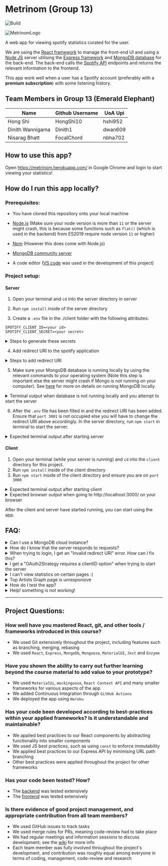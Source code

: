 # Metrinom (Group 13)

![Build](https://github.com/Dinith1/SOFTENG750-Project/workflows/Build/badge.svg?branch=master)

![MetrinomLogo](https://user-images.githubusercontent.com/31643423/82747473-231af280-9ded-11ea-9c33-2c3abd5950bb.png)

A web app for viewing spotify statistics curated for the user.

We are using the [React framework](https://reactjs.org/) to manage the front-end UI and using a [Node JS](https://nodejs.org/en/) server utilising the [Express framework](https://expressjs.com/) and [MongoDB database](https://www.mongodb.com/what-is-mongodb) for the back-end. The back-end calls the [Spotify API](https://developer.spotify.com/documentation/web-api/) endpoints and returns the relevant information to the frontend.

This app work well when a user has a Spotify account (preferably with a **premium subscription**) with some listening history.

## Team Members in Group 13 (Emerald Elephant)

| Name             | Github Username | UoA Upi |
| ---------------- | --------------- | ------- |
| Hong Shi         | HongShi10       | hshi952 |
| Dinith Wannigama | Dinith1         | dwan609 |
| Nisarag Bhatt    | FocalChord      | nbha702 |

## How to use this app?

Open https://metrinom.herokuapp.com/ in Google Chrome and login to start viewing your statistics!

## How do I run this app locally?

### Prerequisites:

-   You have cloned this repository onto your local machine

-   [Node.js](https://nodejs.org/en/) (Make sure your node version is more than `11` or the server might crash, this is because some functions such as `flat()` (which is used in the backend) from ES2019 require node version `11` or higher)

-   [Npm](https://www.npmjs.com/get-npm) (However this does come with Node.js)

-   [MongoDB community server](https://www.mongodb.com/download-center/community)

-   A code editor ([VS code](https://code.visualstudio.com/) was used in the development of this project)

### Project setup:

#### Server

1. Open your terminal and `cd` into the server directory in server
2. Run `npm install` inside of the server directory

3. Create a `.env` file in the ./client folder with the following attributes:

```
SPOTIFY_CLIENT_ID=<your id>
SPOTIFY_CLIENT_SECRET=<your secret>
```

<details closed>
<summary> Steps to generate these secrets</summary>
<br>
<p>

Go to: https://developer.spotify.com/dashboard/applications and create a new application, after the application has been created you will see that a Client Id and a Client Secret has been generated. Paste these into the environment file above.

-   A sample file `.env` will look like this

```
SPOTIFY_CLIENT_ID=asf124asfasf112
SPOTIFY_CLIENT_SECRET=fasfj25j122
```

</p>
</details>

4. Add redirect URI to the spotify application

<details closed>
<summary> Steps to add redirect URI </summary>
<br>

To do this, go to your application the spotify dashboard; you will see this at the top of your page:

![Screen Shot 2020-05-24 at 5 22 47 PM](https://user-images.githubusercontent.com/31643423/82746387-31fca780-9de3-11ea-89a0-61ba31a649e3.png)

Click on Edit Settings and add http://localhost:3001/auth/spotify/callback as a redirect URI:

![Screen Shot 2020-05-24 at 5 40 06 PM](https://user-images.githubusercontent.com/31643423/82746587-9de00f80-9de5-11ea-9007-a1833e788ca4.png)

You will then see this when added:

![Screen Shot 2020-05-24 at 5 18 32 PM](https://user-images.githubusercontent.com/31643423/82746338-99febe00-9de2-11ea-98de-7099d9c8cbf5.png)

</details>

5. Make sure your MongoDB database is running locally by using the relevant commands to your operating system (Note this step is important else the server might crash if Mongo is not running on your computer). See [here](https://docs.mongodb.com/manual/administration/install-community/) for more on details on running MongoDB locally.

<details><summary> Terminal output when database is not running locally and you attempt to start the server    </summary>
<p>

![Screen Shot 2020-05-24 at 8 00 38 PM](https://user-images.githubusercontent.com/31643423/82748863-42b81800-9df9-11ea-9dd1-164fc84f5d61.png)

To fix this ensure MongoDB is running locally on your computer.

</p>
</details>

6. After the `.env` file has been filled in and the redirect URI has been added. Ensure that `port 3001` is not occupied else you will have to change the redirect URI above accordingly. In the server directory, run `npm start` in terminal to start the server.

<details closed>
<summary> Expected terminal output after starting server </summary>
<br>

![Screen Shot 2020-05-24 at 5 34 17 PM](https://user-images.githubusercontent.com/31643423/82746536-f2cf5600-9de4-11ea-8432-545e83d203e4.png)

</details>

#### Client

1. Open your terminal (while your server is running) and `cd` into the `client` directory for this project.
2. Run `npm install` inside of the client directory
3. Run `npm start` inside of the client directory and ensure you are on `port 3000`

<details closed>
<summary> Expected terminal output after starting client </summary>
<br>

![Screen Shot 2020-05-24 at 5 40 06 PM](https://user-images.githubusercontent.com/31643423/82746587-9de00f80-9de5-11ea-9007-a1833e788ca4.png)

</details>

<details closed>
<summary> Expected browser output when going to http://localhost:3000/ on your browser </summary>
<br>

![Screen Shot 2020-05-24 at 5 45 54 PM](https://user-images.githubusercontent.com/31643423/82746664-6de53c00-9de6-11ea-9004-0be95457fedf.png)

</details>

After the client and server have started running, you can start using the app.

## FAQ:

<details><summary> Can I use a MongoDB cloud instance? </summary>
<p>

Yes you can, in the server `.env` file, on a new line add `DEV_DB_CONN=<your-connection-string>`

</p>
</details>

<details><summary> How do I know that the server responds to requests? </summary>
<p>

While the server is running, open up your browser and go to `localhost:3001/heartbeat`

You should see a response as such:

![Screen Shot 2020-05-24 at 5 58 12 PM](https://user-images.githubusercontent.com/31643423/82746822-252e8280-9de8-11ea-8f81-99fcd61e54bc.png)

</p>
</details>

<details><summary> When trying to login, I get an "Invalid redirect URI" error. How can I fix this? </summary>
<p>

If you encounter this error:

![Screen Shot 2020-05-24 at 5 59 53 PM](https://user-images.githubusercontent.com/31643423/82746854-6161e300-9de8-11ea-90f0-fbf782288650.png)

Ensure that the spotify URI you have registered on your application matches line 9 inside of the `passport.js` file in the server directory. Ensure that the server is also running on that port you have mentioned (in our case `3001`)

For example the URI on my console:

![Screen Shot 2020-05-24 at 6 02 28 PM](https://user-images.githubusercontent.com/31643423/82746892-be5d9900-9de8-11ea-832c-e28bb0778f9d.png)

matches the URI on my `passport.js` file

![Screen Shot 2020-05-24 at 6 04 13 PM](https://user-images.githubusercontent.com/31643423/82746920-fc5abd00-9de8-11ea-9777-4e65d1103a2f.png)

</p>
</details>

<details><summary> I get a "OAuth2Strategy requires a clientID option" when trying to start the server   </summary>
<p>

If you encounter this error

![Screen Shot 2020-05-24 at 6 07 27 PM](https://user-images.githubusercontent.com/31643423/82747005-6ffcca00-9de9-11ea-83f9-1ddfefb44e9c.png)

Ensure that the the `SPOTIFY_CLIENT_ID` and `SPOTIFY_CLIENT_SECRET` is set in the .env for the client.

</p>
</details>

<details><summary> I can't view statistics on certain pages :(   </summary>
<p>

When you login and browse around the app and see empty screens (like the screenshots below), you probably do not have enough music history (i.e. you need to listen to more music!)

![Screen Shot 2020-05-24 at 6 12 31 PM](https://user-images.githubusercontent.com/31643423/82747095-252f8200-9dea-11ea-8231-cb5655b4e4dd.png)

![Screen Shot 2020-05-24 at 6 11 39 PM](https://user-images.githubusercontent.com/31643423/82747081-0630f000-9dea-11ea-94e3-4a6d1435fda3.png)

</p>
</details>

<details><summary> Top Artists Graph page is unresponsive   </summary>
<p>

When the top artists graph load it should look like this and be responsive:

![Screen Shot 2020-05-24 at 6 21 35 PM](https://user-images.githubusercontent.com/31643423/82747272-696f5200-9deb-11ea-8bea-d85f60b32653.png)

However when you zoom in and out on your browser page then it _could_ look like this

![Screen Shot 2020-05-24 at 6 23 57 PM](https://user-images.githubusercontent.com/31643423/82747309-bce1a000-9deb-11ea-99da-18550b2f297d.png)

If this does happen, then refresh the page and it should be fine :)

</p>
</details>

<details><summary> How do I test the app?   </summary>
<p>

#### Client

-   `> cd client`
-   `> npm test`

#### Server

-   `> cd server`
-   `> npm test`

</p>
</details>

<details><summary> Help! something is not working!  </summary>
<p>

Feel free to contact Nisarag on his university email address (UPI) can be found above.

</p>
</details>

---

## Project Questions:

### How well have you mastered React, git, and other tools / frameworks introduced in this course?

-   We used Git extensively throughout the project, including features such as branching, merging, rebasing
-   We used `React`, `Express`, `MongoDb`, `Mongoose`, `MaterialUI`, `Jest` and `Enzyme`

### Have you shown the ability to carry out further learning beyond the course material to add value to your prototype?

-   We used `MaterialUi`, `mockingoose`, `React Context API` and many smaller frameworks for various aspects of the app
-   We added Continuous Integration through `GitHub Actions`
-   We deployed the app using `Heroku`

### Has your code been developed according to best-practices within your applied frameworks? Is it understandable and maintainable?

-   We applied best practices to our React components by abstracting functionality into smaller components
-   We used JS best practices, such as using `const` to enforce immutability
-   We applied best practices to our Express API by minimising URL path branching
-   Other best practices were applied throughout the project for other frameworks

### Has your code been tested? How?

-   The [backend](https://github.com/Dinith1/SOFTENG750-Project/wiki/Backend-Tests) was tested extensively
-   The [frontend](https://github.com/Dinith1/SOFTENG750-Project/wiki/Frontend-Tests) was tested extensively

### Is there evidence of good project management, and appropriate contribution from all team members?

-   We used GitHub issues to track tasks
-   We used merge rules for PRs, meaning code-review had to take place
-   We had regular meetings and information sessions to discuss development; see the [wiki](https://github.com/Dinith1/SOFTENG750-Project/wiki/Meetings) for more info
-   Each team member was fully involved throughout the project's development, and contribution was roughly equal among everyone in terms of coding, management, code-review and research
